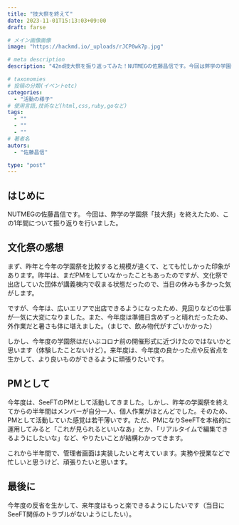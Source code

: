 ```yaml
---
title: "技大祭を終えて"
date: 2023-11-01T15:13:03+09:00
draft: farse

# メイン画像画像
image: "https://hackmd.io/_uploads/rJCP0wk7p.jpg"

# meta description
description: "42nd技大祭を振り返ってみた！NUTMEGの佐藤昌信です。今回は弊学の学園祭「技大祭」を終えたので、この1年間について振り返りを行いました。"

# taxonomies
# 投稿の分類(イベントetc)
categories:
  - "活動の様子"
# 使用言語,技術など(html,css,ruby,goなど)
tags:
  - ""
  - ""
  - ""
# 著者名
autors:
  - "佐藤昌信"

type: "post"
---
```

## はじめに
NUTMEGの佐藤昌信です。
今回は、弊学の学園祭「技大祭」を終えたため、この1年間について振り返りを行いました。

## 文化祭の感想
まず、昨年と今年の学園祭を比較すると規模が違くて、とても忙しかった印象があります。昨年は、まだPMをしていなかったこともあったのですが、文化祭で出店していた団体が講義棟内で収まる状態だったので、当日の休みも多かった気がします。

ですが、今年は、広いエリアで出店できるようになったため、見回りなどの仕事が一気に大変になりました。また、今年度は準備日含めずっと晴れだったため、外作業だと暑さも体に堪えました。（まじで、飲み物代がすごいかかった）

しかし、今年度の学園祭はだいぶコロナ前の開催形式に近づけたのではないかと思います（体験したことないけど）。来年度は、今年度の良かった点や反省点を生かして、より良いものができるように頑張りたいです。


## PMとして
今年度は、SeeFTのPMとして活動してきました。しかし、昨年の学園祭を終えてからの半年間はメンバーが自分一人、個人作業がほとんどでした。そのため、PMとして活動していた感覚は若干薄いです。ただ、PMになりSeeFTを本格的に運用してみると「これが見られるといいなあ」とか、「リアルタイムで編集できるようにしたいな」など、やりたいことが結構わかってきます。

これから半年間で、管理者画面は実装したいと考えています。実務や授業などで忙しいと思うけど、頑張りたいと思います。

## 最後に
今年度の反省を生かして、来年度はもっと楽できるようにしたいです（当日にSeeFT関係のトラブルがないようにしたい）。